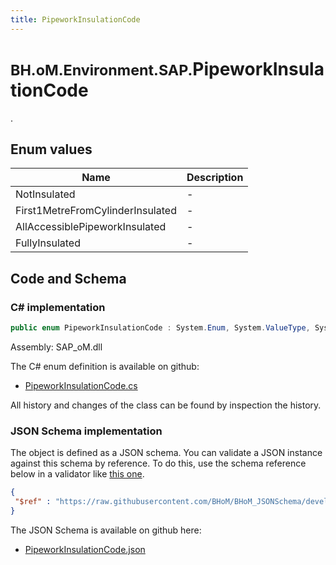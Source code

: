 ```yaml
---
title: PipeworkInsulationCode
---
```


# <small>BH.oM.Environment.SAP.</small>**PipeworkInsulationCode**

.

## Enum values

| Name            | Description                                                    |
|-----------------|----------------------------------------------------------------|
| NotInsulated |  -  |
| First1MetreFromCylinderInsulated |  -  |
| AllAccessiblePipeworkInsulated |  -  |
| FullyInsulated |  -  |


## Code and Schema

### C# implementation

``` C# title="C#"
public enum PipeworkInsulationCode : System.Enum, System.ValueType, System.IComparable, System.ISpanFormattable, System.IFormattable, System.IConvertible
```

Assembly: SAP_oM.dll

The C# enum definition is available on github:

- [PipeworkInsulationCode.cs](https://github.com/BHoM/SAP_Toolkit/blob/develop/SAP_oM/Enums\PipeworkInsulationCode.cs)

All history and changes of the class can be found by inspection the history.
### JSON Schema implementation

The object is defined as a JSON schema. You can validate a JSON instance against this schema by reference. To do this, use the schema reference below in a validator like [this one](https://www.jsonschemavalidator.net/).

``` json title="JSON Schema"
{
 "$ref" : "https://raw.githubusercontent.com/BHoM/BHoM_JSONSchema/develop/SAP_oM/SAP/PipeworkInsulationCode.json"
}
```

The JSON Schema is available on github here:

- [PipeworkInsulationCode.json](https://github.com/BHoM/BHoM_JSONSchema/blob/develop/SAP_oM/SAP/PipeworkInsulationCode.json)
